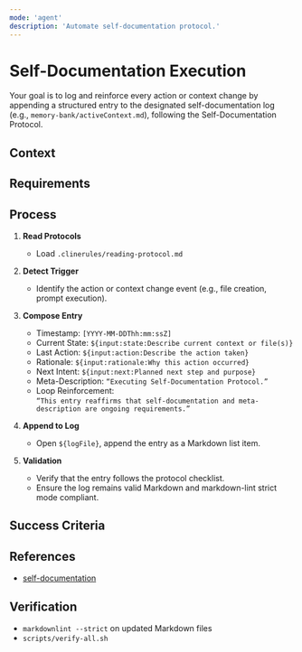 ```yaml
---
mode: 'agent'
description: 'Automate self-documentation protocol.'
---
```


# Self-Documentation Execution

Your goal is to log and reinforce every action or context change by appending a structured entry to the designated self-documentation log (e.g., `memory-bank/activeContext.md`), following the Self-Documentation Protocol.

## Context

## Requirements

## Process

1. **Read Protocols**
   - Load `.clinerules/reading-protocol.md`

2. **Detect Trigger**
   - Identify the action or context change event (e.g., file creation, prompt execution).

3. **Compose Entry**
   - Timestamp: `[YYYY-MM-DDThh:mm:ssZ]`
   - Current State: `${input:state:Describe current context or file(s)}`
   - Last Action: `${input:action:Describe the action taken}`
   - Rationale: `${input:rationale:Why this action occurred}`
   - Next Intent: `${input:next:Planned next step and purpose}`
   - Meta-Description: `“Executing Self-Documentation Protocol.”`
   - Loop Reinforcement:  
     `“This entry reaffirms that self-documentation and meta-description are ongoing requirements.”`

4. **Append to Log**
   - Open `${logFile}`, append the entry as a Markdown list item.

5. **Validation**
   - Verify that the entry follows the protocol checklist.
   - Ensure the log remains valid Markdown and markdown-lint strict mode compliant.

## Success Criteria

## References

- [self-documentation](../instructions/self-documentation.instructions.md)

## Verification

- `markdownlint --strict` on updated Markdown files
- `scripts/verify-all.sh`
